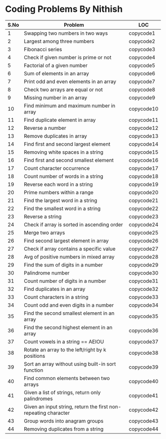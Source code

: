 # Coding Problems By Nithish


| S.No | Problem | LOC |
|------|----------|-----|
| 1  | Swapping two numbers in two ways | copycode1 |
| 2  | Largest among three numbers | copycode2 |
| 3  | Fibonacci series | copycode3 |
| 4  | Check if given number is prime or not | copycode4 |
| 5  | Factorial of a given number | copycode5 |
| 6  | Sum of elements in an array | copycode6 |
| 7  | Print odd and even elements in an array | copycode7 |
| 8  | Check two arrays are equal or not | copycode8 |
| 9  | Missing number in an array | copycode9 |
| 10 | Find minimum and maximum number in array | copycode10 |
| 11 | Find duplicate element in array | copycode11 |
| 12 | Reverse a number | copycode12 |
| 13 | Remove duplicates in array | copycode13 |
| 14 | Find first and second largest element | copycode14 |
| 15 | Removing white spaces in a string | copycode15 |
| 16 | Find first and second smallest element | copycode16 |
| 17 | Count character occurrence | copycode17 |
| 18 | Count number of words in a string | copycode18 |
| 19 | Reverse each word in a string | copycode19 |
| 20 | Prime numbers within a range | copycode20 |
| 21 | Find the largest word in a string | copycode21 |
| 22 | Find the smallest word in a string | copycode22 |
| 23 | Reverse a string | copycode23 |
| 24 | Check if array is sorted in ascending order | copycode24 |
| 25 | Merge two arrays | copycode25 |
| 26 | Find second largest element in array | copycode26 |
| 27 | Check if array contains a specific value | copycode27 |
| 28 | Avg of positive numbers in mixed array | copycode28 |
| 29 | Find the sum of digits in a number | copycode29 |
| 30 | Palindrome number | copycode30 |
| 31 | Count number of digits in a number | copycode31 |
| 32 | Find duplicates in an array | copycode32 |
| 33 | Count characters in a string | copycode33 |
| 34 | Count odd and even digits in a number | copycode34 |
| 35 | Find the second smallest element in an array | copycode35 |
| 36 | Find the second highest element in an array | copycode36 |
| 37 | Count vowels in a string == AEIOU | copycode37 |
| 38 | Rotate an array to the left/right by k positions | copycode38 |
| 39 | Sort an array without using built-in sort function | copycode39 |
| 40 | Find common elements between two arrays | copycode40 |
| 41 | Given a list of strings, return only palindromes | copycode41 |
| 42 | Given an input string, return the first non-repeating character | copycode42 |
| 43 | Group words into anagram groups | copycode43 |
| 44 | Removing duplicates from a string | copycode44 |
